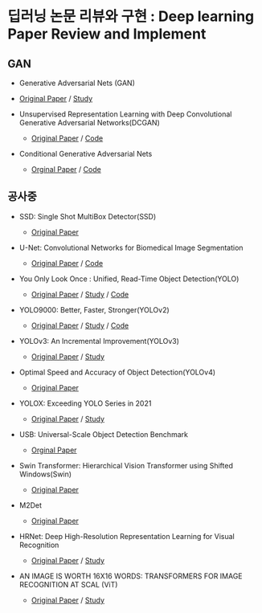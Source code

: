 # 딥러닝 논문 리뷰와 구현 : Deep learning Paper Review and Implement

## GAN

- Generative Adversarial Nets (GAN)
- [Original Paper](https://arxiv.org/abs/1406.2661) / [Study](https://github.com/Junhyuk93/studying-deep-learning-paper/blob/main/GAN/Study.md)


- Unsupervised Representation Learning with Deep Convolutional Generative Adversarial Networks(DCGAN)
    - [Original Paper](https://arxiv.org/abs/1511.06434) / [Code](https://github.com/Junhyuk93/studying-deep-learning-paper/tree/main/DCGAN)

- Conditional Generative Adversarial Nets
    - [Orginal Paper](https://arxiv.org/pdf/1411.1784.pdf) / [Code](https://github.com/Junhyuk93/PyTorchImplementation/blob/main/CGAN/CGAN_Code.ipynb)

## 공사중

- SSD: Single Shot MultiBox Detector(SSD)
    - [Original Paper](https://arxiv.org/pdf/1512.02325.pdf) 

- U-Net: Convolutional Networks for Biomedical Image Segmentation
    - [Original Paper](https://arxiv.org/pdf/1505.04597.pdf) / [Code](https://github.com/Junhyuk93/studying-deep-learning-paper/tree/main/UNet)

- You Only Look Once : Unified, Read-Time Object Detection(YOLO)
    - [Original Paper](https://arxiv.org/pdf/1506.02640.pdf) / [Study](https://github.com/Junhyuk93/PyTorchImplementation/blob/main/YOLO/Yolo%20.pdf) / [Code](https://github.com/Junhyuk93/PyTorchImplementation/tree/main/YOLO/Code)

- YOLO9000: Better, Faster, Stronger(YOLOv2)
    - [Original Paper](https://arxiv.org/pdf/1612.08242.pdf) / [Study](https://github.com/Junhyuk93/PyTorchImplementation/blob/main/YOLOv2/Yolov2.pdf) / [Code]()

- YOLOv3: An Incremental Improvement(YOLOv3)
    - [Original Paper](https://arxiv.org/pdf/1804.02767.pdf) / [Study](https://github.com/Junhyuk93/studying-deep-learning-paper/blob/main/YOLOv3/Yolov3.pdf)

- Optimal Speed and Accuracy of Object Detection(YOLOv4)
    - [Original Paper](https://arxiv.org/pdf/2004.10934.pdf)

- YOLOX: Exceeding YOLO Series in 2021
    - [Original Paper](https://arxiv.org/pdf/2107.08430.pdf) / [Study](https://github.com/Junhyuk93/studying-deep-learning-paper/blob/main/YOLOX/YOLOX_review.md)

- USB: Universal-Scale Object Detection Benchmark
    - [Orginal Paper](https://arxiv.org/pdf/2103.14027.pdf)

- Swin Transformer: Hierarchical Vision Transformer using Shifted Windows(Swin)
    - [Original Paper](https://arxiv.org/pdf/2103.14030)

- M2Det
    - [Original Paper](https://arxiv.org/pdf/1811.04533.pdf)  

- HRNet: Deep High-Resolution Representation Learning for Visual Recognition
    - [Original Paper](https://arxiv.org/pdf/1908.07919.pdf) / [Study](https://junhyuk93.github.io/segmentation,/hrnet/2021/10/25/Ai-BoostCamp-P_stage-HRNet/)

- AN IMAGE IS WORTH 16X16 WORDS: TRANSFORMERS FOR IMAGE RECOGNITION AT SCAL (ViT)
    - [Original Paper](https://arxiv.org/pdf/2010.11929.pdf) / [Study](https://github.com/Junhyuk93/studying-deep-learning-paper/blob/main/ViT/ViT_study.md)
